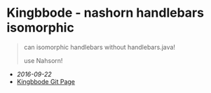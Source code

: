 # Kingbbode - nashorn handlebars isomorphic
> can isomorphic handlebars without handlebars.java!  
>
> use Nahsorn!

* *2016-09-22*  
* [Kingbbode Git Page](kingbbode.github.io)